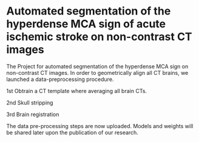 # Automated segmentation of the hyperdense MCA sign of acute ischemic stroke on non-contrast CT images

The Project for automated segmentation of the hyperdense MCA sign on non-contrast CT images. 
In order to geometrically align all CT brains, we launched a data-preprocessing procedure.

1st Obtrain a CT template where averaging all brain CTs.

2nd Skull stripping

3rd Brain registration

The data pre-processing steps are now uploaded. Models and weights will be shared later upon the publication of our research.
